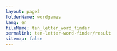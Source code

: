 ```yaml
---
layout: page2
folderName: wordgames
lang: en
fileName: ten_letter_word_finder
permalink: ten-letter-word-finder/result
sitemap: false
---
```

